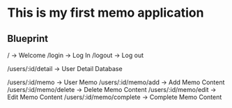 # This is my first memo application

## Blueprint

<!-- globalRouter -->
/ -> Welcome
/login -> Log In
/logout -> Log out

<!-- userRouter -->
/users/:id/detail -> User Detail Database

/users/:id/memo -> User Memo 
/users/:id/memo/add -> Add Memo Content
/users/:id/memo/delete -> Delete Memo Content
/users/:id/memo/edit -> Edit Memo Content
/users/:id/memo/complete -> Complete Memo Content